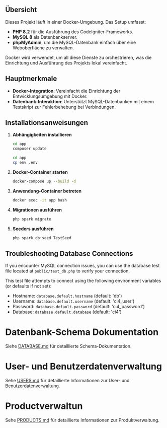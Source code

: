 ## Übersicht

Dieses Projekt läuft in einer Docker-Umgebung. Das Setup umfasst:

- **PHP 8.2** für die Ausführung des CodeIgniter-Frameworks.
- **MySQL 8** als Datenbankserver.
- **phpMyAdmin**, um die MySQL-Datenbank einfach über eine Weboberfläche zu verwalten.

Docker wird verwendet, um all diese Dienste zu orchestrieren, was die Einrichtung und Ausführung des Projekts lokal vereinfacht.

## Hauptmerkmale

- **Docker-Integration**: Vereinfacht die Einrichtung der Entwicklungsumgebung mit Docker.
- **Datenbank-Interaktion**: Unterstützt MySQL-Datenbanken mit einem Testskript zur Fehlerbehebung bei Verbindungen.

## Installationsanweisungen

1. **Abhängigkeiten installieren**
   ```bash
   cd app
   composer update
   ```
   ```bash
   cd app
   cp env .env
   ```

2. **Docker-Container starten**
   ```bash
   docker-compose up --build -d
   ```

3. **Anwendung-Container betreten**
   ```bash
   docker exec -it app bash
   ```

4. **Migrationen ausführen**
   ```bash
   php spark migrate
   ```

5. **Seeders ausführen**
   ```bash
   php spark db:seed TestSeed
   ```
## Troubleshooting Database Connections

If you encounter MySQL connection issues, you can use the database test file located at `public/test_db.php` to verify your connection.

This test file attempts to connect using the following environment variables (or defaults if not set):
- Hostname: `database.default.hostname` (default: 'db')
- Username: `database.default.username` (default: 'ci4_user')
- Password: `database.default.password` (default: 'ci4_password')
- Database: `database.default.database` (default: 'ci4')




# Datenbank-Schema Dokumentation
Siehe [DATABASE.md](DATABASE.md) für detaillierte Schema-Dokumentation.


# User- und Benutzerdatenverwaltung
Sehe [USERS.md](USERS.md) für detaillierte Informationen zur User- und Benutzerdatenverwaltung.


# Productverwaltun
Sehe [PRODUCTS.md](PRODUCTS.md) für detaillierte Informationen zur Produktverwaltung.
